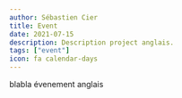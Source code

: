 ```yaml
---
author: Sébastien Cier
title: Event
date: 2021-07-15
description: Description project anglais.
tags: ["event"]
icon: fa calendar-days
---
```


blabla évenement anglais